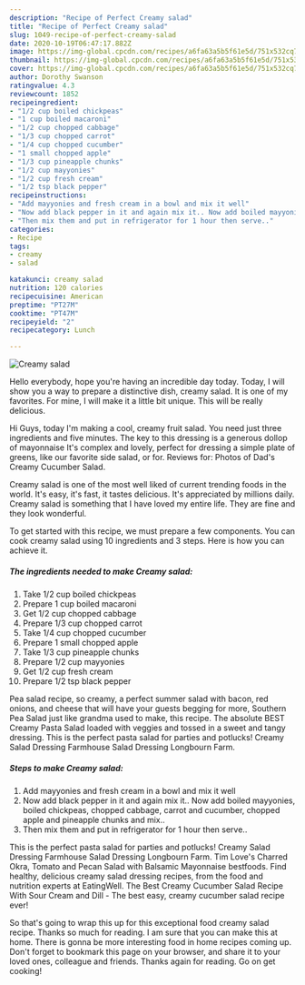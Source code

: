 ```yaml
---
description: "Recipe of Perfect Creamy salad"
title: "Recipe of Perfect Creamy salad"
slug: 1049-recipe-of-perfect-creamy-salad
date: 2020-10-19T06:47:17.882Z
image: https://img-global.cpcdn.com/recipes/a6fa63a5b5f61e5d/751x532cq70/creamy-salad-recipe-main-photo.jpg
thumbnail: https://img-global.cpcdn.com/recipes/a6fa63a5b5f61e5d/751x532cq70/creamy-salad-recipe-main-photo.jpg
cover: https://img-global.cpcdn.com/recipes/a6fa63a5b5f61e5d/751x532cq70/creamy-salad-recipe-main-photo.jpg
author: Dorothy Swanson
ratingvalue: 4.3
reviewcount: 1852
recipeingredient:
- "1/2 cup boiled chickpeas"
- "1 cup boiled macaroni"
- "1/2 cup chopped cabbage"
- "1/3 cup chopped carrot"
- "1/4 cup chopped cucumber"
- "1 small chopped apple"
- "1/3 cup pineapple chunks"
- "1/2 cup mayyonies"
- "1/2 cup fresh cream"
- "1/2 tsp black pepper"
recipeinstructions:
- "Add mayyonies and fresh cream in a bowl and mix it well"
- "Now add black pepper in it and again mix it.. Now add boiled mayyonies, boiled chickpeas, chopped cabbage, carrot and cucumber, chopped apple and pineapple chunks and mix.."
- "Then mix them and put in refrigerator for 1 hour then serve.."
categories:
- Recipe
tags:
- creamy
- salad

katakunci: creamy salad 
nutrition: 120 calories
recipecuisine: American
preptime: "PT27M"
cooktime: "PT47M"
recipeyield: "2"
recipecategory: Lunch

---
```



![Creamy salad](https://img-global.cpcdn.com/recipes/a6fa63a5b5f61e5d/751x532cq70/creamy-salad-recipe-main-photo.jpg)

Hello everybody, hope you're having an incredible day today. Today, I will show you a way to prepare a distinctive dish, creamy salad. It is one of my favorites. For mine, I will make it a little bit unique. This will be really delicious.

Hi Guys, today I&#39;m making a cool, creamy fruit salad. You need just three ingredients and five minutes. The key to this dressing is a generous dollop of mayonnaise It&#39;s complex and lovely, perfect for dressing a simple plate of greens, like our favorite side salad, or for. Reviews for: Photos of Dad&#39;s Creamy Cucumber Salad.

Creamy salad is one of the most well liked of current trending foods in the world. It's easy, it's fast, it tastes delicious. It's appreciated by millions daily. Creamy salad is something that I have loved my entire life. They are fine and they look wonderful.


To get started with this recipe, we must prepare a few components. You can cook creamy salad using 10 ingredients and 3 steps. Here is how you can achieve it.

<!--inarticleads1-->

##### The ingredients needed to make Creamy salad:

1. Take 1/2 cup boiled chickpeas
1. Prepare 1 cup boiled macaroni
1. Get 1/2 cup chopped cabbage
1. Prepare 1/3 cup chopped carrot
1. Take 1/4 cup chopped cucumber
1. Prepare 1 small chopped apple
1. Take 1/3 cup pineapple chunks
1. Prepare 1/2 cup mayyonies
1. Get 1/2 cup fresh cream
1. Prepare 1/2 tsp black pepper


Pea salad recipe, so creamy, a perfect summer salad with bacon, red onions, and cheese that will have your guests begging for more, Southern Pea Salad just like grandma used to make, this recipe. The absolute BEST Creamy Pasta Salad loaded with veggies and tossed in a sweet and tangy dressing. This is the perfect pasta salad for parties and potlucks! Creamy Salad Dressing Farmhouse Salad Dressing Longbourn Farm. 

<!--inarticleads2-->

##### Steps to make Creamy salad:

1. Add mayyonies and fresh cream in a bowl and mix it well
1. Now add black pepper in it and again mix it.. Now add boiled mayyonies, boiled chickpeas, chopped cabbage, carrot and cucumber, chopped apple and pineapple chunks and mix..
1. Then mix them and put in refrigerator for 1 hour then serve..


This is the perfect pasta salad for parties and potlucks! Creamy Salad Dressing Farmhouse Salad Dressing Longbourn Farm. Tim Love&#39;s Charred Okra, Tomato and Pecan Salad with Balsamic Mayonnaise bestfoods. Find healthy, delicious creamy salad dressing recipes, from the food and nutrition experts at EatingWell. The Best Creamy Cucumber Salad Recipe With Sour Cream and Dill - The best easy, creamy cucumber salad recipe ever! 

So that's going to wrap this up for this exceptional food creamy salad recipe. Thanks so much for reading. I am sure that you can make this at home. There is gonna be more interesting food in home recipes coming up. Don't forget to bookmark this page on your browser, and share it to your loved ones, colleague and friends. Thanks again for reading. Go on get cooking!

